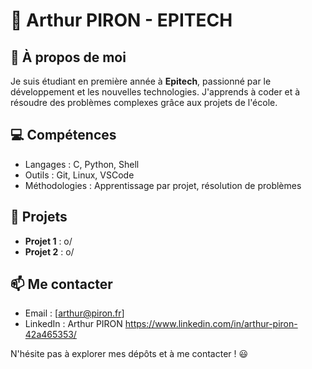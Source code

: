 # 👋 Arthur PIRON - EPITECH 

## 🚀 À propos de moi

Je suis étudiant en première année à **Epitech**, passionné par le développement et les nouvelles technologies. J'apprends à coder et à résoudre des problèmes complexes grâce aux projets de l'école.

## 💻 Compétences

- Langages : C, Python, Shell
- Outils : Git, Linux, VSCode
- Méthodologies : Apprentissage par projet, résolution de problèmes

## 📌 Projets

- **Projet 1** : o/
- **Projet 2** : o/

## 📫 Me contacter

- Email : [arthur@piron.fr]
- LinkedIn : Arthur PIRON https://www.linkedin.com/in/arthur-piron-42a465353/

N'hésite pas à explorer mes dépôts et à me contacter ! 😃
